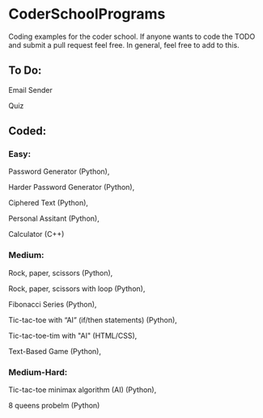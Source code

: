 # CoderSchoolPrograms
Coding examples for the coder school. If anyone wants to code the TODO and submit a pull request feel free. In general, feel free to add to this.

## To Do:

Email Sender

Quiz


## Coded:

### Easy:

Password Generator (Python),

Harder Password Generator (Python),

Ciphered Text (Python),

Personal Assitant (Python),

Calculator (C++)


### Medium:

Rock, paper, scissors (Python), 

Rock, paper, scissors with loop (Python),

Fibonacci Series (Python),

Tic-tac-toe with “AI” (if/then statements) (Python),

Tic-tac-toe-tim with "AI" (HTML/CSS),

Text-Based Game (Python),


### Medium-Hard:

Tic-tac-toe minimax algorithm (AI) (Python),

8 queens probelm (Python)
